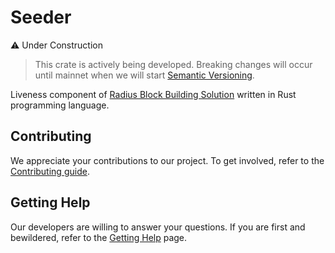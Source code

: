 # Seeder

:warning: Under Construction
> This crate is actively being developed. Breaking changes will occur until mainnet when we will start [Semantic Versioning](https://semver.org/).

Liveness component of [Radius Block Building Solution]() written in Rust programming language.

## Contributing
We appreciate your contributions to our project. To get involved, refer to the [Contributing guide](https://github.com/radiusxyz/radius-docs-bbs/blob/main/contributing_guide.md).

## Getting Help
Our developers are willing to answer your questions. If you are first and bewildered, refer to the [Getting Help](https://github.com/radiusxyz/radius-docs-bbs/blob/main/getting_help.md) page.
